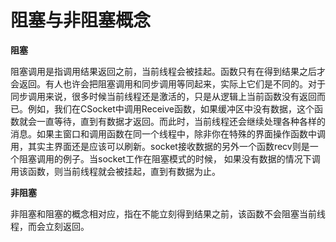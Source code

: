 # 阻塞与非阻塞概念

**阻塞**

阻塞调用是指调用结果返回之前，当前线程会被挂起。函数只有在得到结果之后才会返回。有人也许会把阻塞调用和同步调用等同起来，实际上它们是不同的。对于同步调用来说，很多时候当前线程还是激活的，只是从逻辑上当前函数没有返回而已。例如，我们在CSocket中调用Receive函数，如果缓冲区中没有数据，这个函数就会一直等待，直到有数据才返回。而此时，当前线程还会继续处理各种各样的消息。如果主窗口和调用函数在同一个线程中，除非你在特殊的界面操作函数中调用，其实主界面还是应该可以刷新。socket接收数据的另外一个函数recv则是一个阻塞调用的例子。当socket工作在阻塞模式的时候， 如果没有数据的情况下调用该函数，则当前线程就会被挂起，直到有数据为止。

**非阻塞**

非阻塞和阻塞的概念相对应，指在不能立刻得到结果之前，该函数不会阻塞当前线程，而会立刻返回。



